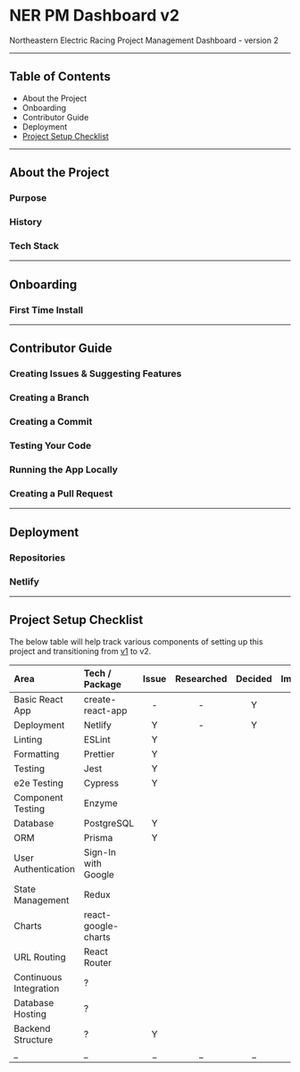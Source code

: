 # NER PM Dashboard v2

Northeastern Electric Racing Project Management Dashboard - version 2

---

## Table of Contents
- About the Project
- Onboarding
- Contributor Guide
- Deployment
- [Project Setup Checklist](https://github.com/Northeastern-Electric-Racing/PM-Dashboard-v2#project-setup-checklist)

---

## About the Project

### Purpose

### History

### Tech Stack

---

## Onboarding

### First Time Install

---

## Contributor Guide

### Creating Issues & Suggesting Features

### Creating a Branch

### Creating a Commit

### Testing Your Code

### Running the App Locally

### Creating a Pull Request

---

## Deployment

### Repositories

### Netlify

---

## Project Setup Checklist

The below table will help track various components of setting up this project and transitioning from [v1](https://github.com/Northeastern-Electric-Racing/PM-Dashboard-v1) to v2.

| Area | Tech / Package | Issue | Researched | Decided | Implemented |
| :--- | :--- | :---: | :---: | :---: | :---: |
| Basic React App | create-react-app | - | - | Y | Y |
| Deployment | Netlify | Y | - | Y | Y |
| Linting | ESLint | Y |  |  |  |
| Formatting | Prettier | Y |  |  |  |
| Testing | Jest | Y |  |  |  |
| e2e Testing | Cypress | Y |  |  |  |
| Component Testing | Enzyme |  |  |  |  |
| Database | PostgreSQL | Y |  |  |  |
| ORM | Prisma | Y |  |  |  |
| User Authentication | Sign-In with Google |  |  |  |  |
| State Management | Redux |  |  |  |  |
| Charts | react-google-charts |  |  |  |  |
| URL Routing | React Router |  |  |  |  |
| Continuous Integration | ? |  |  |  |  |
| Database Hosting | ? |  |  |  |  |
| Backend Structure | ? | Y |  |  |  |
| _ | _ | _ | _ | _ | _ |
